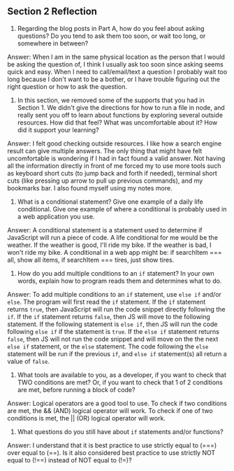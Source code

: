 ## Section 2 Reflection

1. Regarding the blog posts in Part A, how do you feel about asking questions? Do you tend to ask them too soon, or wait too long, or somewhere in between?

Answer: When I am in the same physical location as the person that I would be asking the question of, I think I usually ask too soon since asking seems quick and easy. When I need to call/email/text a question I probably wait too long because I don't want to be a bother, or I have trouble figuring out the right question or how to ask the question.

1. In this section, we removed some of the supports that you had in Section 1. We didn't give the directions for how to run a file in node, and really sent you off to learn about functions by exploring several outside resources. How did that feel? What was uncomfortable about it? How did it support your learning?

Answer: I felt good checking outside resources. I like how a search engine result can give multiple answers. The only thing that might have felt uncomfortable is wondering if I had in fact found a valid answer. Not having all the information directly in front of me forced my to use more tools such as keyboard short cuts (to jump back and forth if needed), terminal short cuts (like pressing up arrow to pull up previous commands), and my bookmarks bar. I also found myself using my notes more.

1. What is a conditional statement? Give one example of a daily life conditional. Give one example of where a conditional is probably used in a web application you use.

Answer: A conditional statement is a statement used to determine if JavaScript will run a piece of code.
A life conditional for me would be the weather. If the weather is good, I'll ride my bike. If the weather is bad, I won't ride my bike. A conditional in a web app might be: if searchItem === all, show all items, if searchItem === tires, just show tires.

1. How do you add multiple conditions to an `if` statement? In your own words, explain how to program reads them and determines what to do.

Answer: To add multiple conditions to an `if` statement, use `else if` and/or `else`. The program will first read the `if` statement. If the `if` statement returns `true`, then JavaScript will run the code snippet directly following the `if`. If the `if` statement returns `false`, then JS will move to the following statement. If the following statement is `else if`, then JS will run the code following `else if` if the statement is `true`. If the `else if` statement returns `false`, then JS will not run the code snippet and will move on the the next `else if` statement, or the `else` statement. The code following the `else` statement will be run if the previous `if`, and `else if` statement(s) all return a value of `false`.

1. What tools are available to you, as a developer, if you want to check that TWO conditions are met? Or, if you want to check that 1 of 2 conditions are met, before running a block of code?

Answer: Logical operators are a good tool to use. To check if two conditions are met, the && (AND) logical operator will work. To check if one of two conditions is met, the || (OR) logical operator will work.

1. What questions do you still have about `if` statements and/or functions?

Answer: I understand that it is best practice to use strictly equal to (===) over equal to (==). Is it also considered best practice to use strictly NOT equal to (!==) instead of NOT equal to (!=)?
